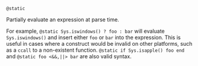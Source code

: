 ```
@static
```

Partially evaluate an expression at parse time.

For example, `@static Sys.iswindows() ? foo : bar` will evaluate `Sys.iswindows()` and insert either `foo` or `bar` into the expression. This is useful in cases where a construct would be invalid on other platforms, such as a `ccall` to a non-existent function. `@static if Sys.isapple() foo end` and `@static foo <&&,||> bar` are also valid syntax.
